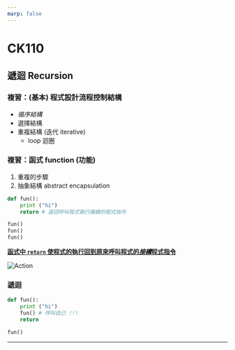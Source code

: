 ```yaml
---
marp: false
---
```


# CK110

## 遞迴 Recursion

### 複習：(基本) 程式設計流程控制結構

* *循序結構*  
* 選擇結構  
* 重複結構 (迭代 iterative)
  * loop 迴圈  

### 複習：函式 function (功能)  

  1. 重複的步驟  
  2. 抽象結構 abstract encapsulation  

<!--# Python-->
```python
def fun():
    print ("hi")
    return # 返回呼叫程式執行接續的程式指令

fun()
fun()
fun()
```

<!--
```C++
// C++
void fun () {
    cout << "hi" << endl;
    return;
}

int main () {
    fun();
    fun();
    fun();
    return 0;
}
```
-->

<span style="text-decoration: underline"><b>函式中 ```return``` 使程式的執行回到原來呼叫程式的*接續*程式指令</b></span>  

![Action](https://media.giphy.com/media/o4sHjxfd5J37Y54uib/giphy.gif)<!--https://media.giphy.com/media/yicnHKGKuAfqiSDjQ3/giphy.gif)https://i.imgur.com/H7c9QGn.gif =350x250)-->  

### 遞迴

```python
def fun():
    print ("hi")
    fun() # 呼叫自己 !!!
    return

fun()
```

---